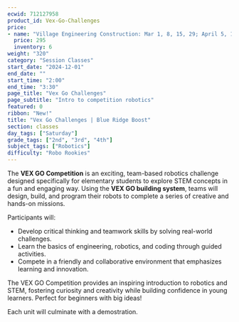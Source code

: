 ```yaml
---
ecwid: 712127958
product_id: Vex-Go-Challenges
price:
- name: "Village Engineering Construction: Mar 1, 8, 15, 29; April 5, 12"
  price: 295
  inventory: 6
weight: "320"
category: "Session Classes"
start_date: "2024-12-01"
end_date: ""
start_time: "2:00"
end_time: "3:30"
page_title: "Vex Go Challenges"
page_subtitle: "Intro to competition robotics"
featured: 0
ribbon: "New!"
title: "Vex Go Challenges | Blue Ridge Boost"
section: classes
day_tags: ["Saturday"]
grade_tags: ["2nd", "3rd", "4th"]
subject_tags: ["Robotics"]
difficulty: "Robo Rookies"
---
```

<p>The <strong>VEX GO Competition</strong> is an exciting, team-based robotics challenge designed specifically for elementary students to explore STEM concepts in a fun and engaging way. Using the <strong>VEX GO building system</strong>, teams will design, build, and program their robots to complete a series of creative and hands-on missions.</p><p>Participants will:</p> <ul> <li>Develop critical thinking and teamwork skills by solving real-world challenges.</li> <li>Learn the basics of engineering, robotics, and coding through guided activities.</li> <li>Compete in a friendly and collaborative environment that emphasizes learning and innovation.</li> </ul> <p>The VEX GO Competition provides an inspiring introduction to robotics and STEM, fostering curiosity and creativity while building confidence in young learners. Perfect for beginners with big ideas!</p><p><span></span>Each unit will culminate with a demostration.</p>
